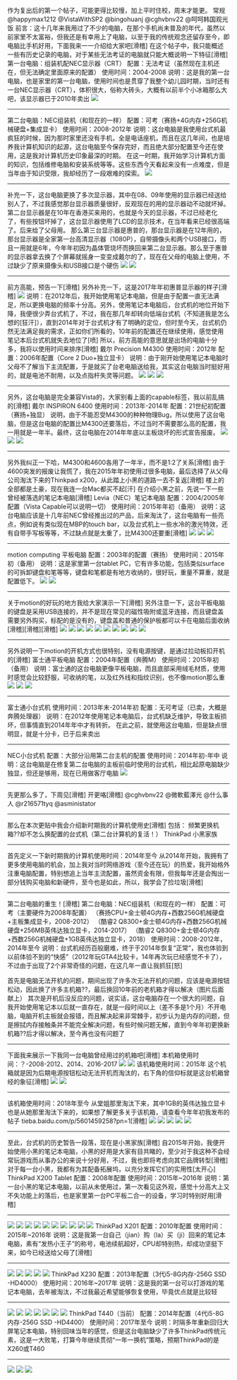 作为复出后的第一个帖子，可能更得比较慢，加上平时住校，周末才能更。
常规 @happymax1212 @VistaWithSP2 @bingohuanj @cghvbnv22 @呵呵韩国观光饭
前言：这十几年来我用过了不少的电脑，在那个手机尚未普及的年代，虽然以前家里不太富裕，但我还是有幸用上了电脑，以至于我的传统观念还留存至今，即电脑比手机好用，下面我来一一介绍给大家吧[滑稽]
在这个帖子中，我只能概述一些有历史记录的电脑，对于某些无法考证的电脑就只能大概说明一下特征[滑稽]
第一台电脑：组装机配NEC显示器（CRT）
配置：无法考证（虽然现在主机还在，但无法确定里面原来的配置）
使用时间：2004-2008
说明：这是我的第一台电脑，也是家里的第一台电脑，使用时间也是贯穿了我整个幼儿园时期，当时还有一台NEC显示器（CRT），体积很大，俗称大砖头，大概有以前半个小冰箱那么大吧，该显示器已于2010年卖出
![](https://wvbarchive.s3-ap-northeast-1.amazonaws.com/5685887462/dea568b20f2442a71bbebc15dd43ad4bd31302c7.jpg)
***
第二台电脑：NEC组装机（和现在的一样）
配置：可考（赛扬+4G内存+256G机械硬盘+集成显卡）
使用时间：2008-2012年
说明：这台电脑是我使用台式机最疯狂的时候，因为那时家里还没有手机，全是电话座机，而且在这几年间，也是培养我计算机知识的起源，这台电脑至今保存完好，而且绝大部分配置至今还在使用，这是我对计算机历史印象最深的时期。
在这一时期，我开始学习计算机方面的知识，包括维修电脑和安装系统等等。这些东西今天看起来没有一点难度，但是当年由于知识受限，我却经历了一段艰难的探索。
![](https://wvbarchive.s3-ap-northeast-1.amazonaws.com/5685887462/01c0f00b304e251f1b78a648ab86c9177d3e53ec.jpg)
***
补充一下，这台电脑更换了多次显示器，其中在08、09年使用的显示器已经送给别人了，不过我感觉那台显示器质量很好，反观现在的用的显示器动不动就坏掉。
第二台显示器是在10年在香港买来用的，也就是今天的显示器，不过已经老化了，有些按钮坏掉了，这台显示器使用了LCD的显示技术，在当年看来已经很高端了。后来给了父母用。
那么第三台显示器是惠普的，那台显示器是在12年用的，那台显示器是全家第一台高清显示器（1080P），自带摄像头和两个USB接口，而且一用就是6年，今年年初因为晶体管烧坏而换回来第二台显示器。那么至于惠普的显示器拿去换了个屏幕就摇身一变变成戴尔的了，现在在父母的电脑上使用，不过缺少了原来摄像头和USB接口是个硬伤
![](https://wvbarchive.s3-ap-northeast-1.amazonaws.com/5685887462/d8d6150f0cf3d7ca6d4173c6fe1fbe096963a9c4.jpg)
![](https://wvbarchive.s3-ap-northeast-1.amazonaws.com/5685887462/bb06d5109313b07ef10a1cb800d7912395dd8cc4.jpg)
***
前方高能，预告一下[滑稽]
另外补充一下，这是2017年年初惠普显示器的样子[滑稽]
![](https://wvbarchive.s3-ap-northeast-1.amazonaws.com/5685887462/bb19cc65034f78f03d01d54375310a55b2191c69.jpg)
说明：在2012年后，我开始使用笔记本电脑，但是由于配置一直无法满足，所以更换电脑的频率十分高。另外，使用笔记本电脑后，台式机的地位开始下降，我便很少弄台式机了，不过，我在那几年却转向低端台式机（不知道我是怎么想的[狂汗]），直到2014年对于台式机才有了明确的定位，但时至今天，台式机仍然无法满足我的需求，正如你们所看的，10年前的配置还在继续使用，感觉使用笔记本后台式机就失去地位了[喷]
所以，前方高能的意思就是出场的电脑十分多，我将以使用时间来排序[滑稽]
戴尔 Precision M4300
使用时间：2012年
配置：2006年配置（Core 2 Duo+独立显卡）
说明：由于刚开始使用笔记本电脑时父母不了解当下主流配置，于是就买了台老电脑送给我，其实这台电脑当时挺好用的，就是电池不耐用，以及点指杆失灵等问题。
![](https://wvbarchive.s3-ap-northeast-1.amazonaws.com/5685887462/750e81cc7b899e51bb7670a44ea7d933ca950dff.jpg)
![](https://wvbarchive.s3-ap-northeast-1.amazonaws.com/5685887462/8de5158a4710b9125f4cbc4ecffdfc03904522e2.jpg)
![](https://wvbarchive.s3-ap-northeast-1.amazonaws.com/5685887462/f243b7a30cf431ad8a2909894736acaf2cdd98f8.jpg)
***
另外，这台电脑是完全兼容Vista的，大家别看上面的capable标签，我以前乱搞的[滑稽]
戴尔 INSPIRON 6400
使用时间：2013年-2014年
配置：21世纪初配置（赛扬+独显）
说明，由于不能忍受M4300的种种物理Bug，所以使用了这台电脑，但是这台电脑的配置比M4300还要落后，不过当时不需要那么高的配置，我一用就是一年半。最终，这台电脑在2014年年底以主板烧坏的形式宣告报废。
![](https://wvbarchive.s3-ap-northeast-1.amazonaws.com/5685887462/f0a59f188618367a03b6c86d22738bd4b21ce5bd.jpg)
![](https://wvbarchive.s3-ap-northeast-1.amazonaws.com/5685887462/4903f7539822720e07f0554a77cb0a46f31fabbd.jpg)
![](https://wvbarchive.s3-ap-northeast-1.amazonaws.com/5685887462/65ebf2cbd1c8a7864ea1febe6b09c93d72cf50e8.jpg)
***
另外我纠正一下哈，M4300和4600各用了一年半，而不是1:2了关系[滑稽]
由于4600突发的报废让我慌了，我在2015年年初使用过很多电脑，最后选择了从父母公司淘汰下来的Thinkpad x200，从此踏上小黑的道路一去不复返[滑稽]
楼上的全部都是土豪，现在我连一台Mac都买不起[汗]
在介绍小黑之前，先说一下一些曾经被落选的笔记本电脑[滑稽]
Levia（NEC）笔记本电脑
配置：2004/2005年配置（Vista Capable可以说明一切）
使用时间：2015年年初（备用）
说明：这台电脑应该是十几年前NEC曾经推出过的产品，后来淘汰了，这台电脑有一些亮点，例如说有类似现在MBP的touch bar，以及台式机上一些水冷的激光特效，还有自带手写板等等，不过缺点就是太重了，比M4300还要重[滑稽]
![](https://wvbarchive.s3-ap-northeast-1.amazonaws.com/5685887462/4fd025a6d933c895620a28cbdd1373f08302007b.jpg)
![](https://wvbarchive.s3-ap-northeast-1.amazonaws.com/5685887462/e9f52b096e061d95e332878877f40ad163d9ca04.jpg)
![](https://wvbarchive.s3-ap-northeast-1.amazonaws.com/5685887462/a9a4522bc65c103879737e72be119313b17e8962.jpg)
***
motion computing 平板电脑
配置：2003年的配置（赛扬）
使用时间：2015年初（备用）
说明：这是家里第一台tablet PC，它有许多功能，包括类似surface的可拆卸键盘和笔等等，键盘和笔都是有地方收纳的，很好玩，重量不算重，就是配置低下。
![](https://wvbarchive.s3-ap-northeast-1.amazonaws.com/5685887462/8eeffa17fdfaaf51ab51320f805494eef21f7ac1.jpg)
![](https://wvbarchive.s3-ap-northeast-1.amazonaws.com/5685887462/3c2dea1101e9390165ba3e8e77ec54e737d1963f.jpg)
***
关于motion的好玩的地方我给大家演示一下[滑稽]
另外注意一下，这台平板电脑的键盘是采用USB连接的，并不是现在常见的磁性吸附或蓝牙连接，而且键盘盖需要另外购买，标配的是没有的，键盘盖和普通的保护板都可以卡在电脑后面收纳[滑稽][滑稽][滑稽]
![](https://wvbarchive.s3-ap-northeast-1.amazonaws.com/5685887462/f86dce004c086e06f9ec83fb0e087bf40bd1cb34.jpg)
![](https://wvbarchive.s3-ap-northeast-1.amazonaws.com/5685887462/c7f5c68a87d6277f45488e8824381f30e824fc1a.jpg)
![](https://wvbarchive.s3-ap-northeast-1.amazonaws.com/5685887462/6050212209f790529a4afb8e00f3d7ca7acbd51a.jpg)
![](https://wvbarchive.s3-ap-northeast-1.amazonaws.com/5685887462/1e2beab0cb1349546c5954d45a4e9258d0094a34.jpg)
![](https://wvbarchive.s3-ap-northeast-1.amazonaws.com/5685887462/8808a4cfc3fdfc03033f5f08d83f8794a5c22634.jpg)
![](https://wvbarchive.s3-ap-northeast-1.amazonaws.com/5685887462/3fca0008c93d70cfbfaf16bdf4dcd100bba12b1a.jpg)
![](https://wvbarchive.s3-ap-northeast-1.amazonaws.com/5685887462/4fd025a6d933c8957e2b24cbdd1373f08302001a.jpg)
![](https://wvbarchive.s3-ap-northeast-1.amazonaws.com/5685887462/c7b08cf91a4c510fcb825eaa6c59252dd52aa535.jpg)
![](https://wvbarchive.s3-ap-northeast-1.amazonaws.com/5685887462/4cc7e045ebf81a4c40665079db2a6059242da61b.jpg)
![](https://wvbarchive.s3-ap-northeast-1.amazonaws.com/5685887462/09a06e22dd54564efa235889bfde9c82d0584f35.jpg)
***
另外说明一下motion的开机方式也很特别，没有电源按键，是通过拉动板扣开机的[滑稽]
富士通平板电脑
配置：2004年配置（奔腾M）
使用时间：2015年初（备用）
说明：富士通的这台电脑更像平板电脑，而且底部采用绒毛材质，使用时感觉会比较舒服，可收纳的笔，以及红外线和指纹识别，也不像motion那么重
![](https://wvbarchive.s3-ap-northeast-1.amazonaws.com/5685887462/3b006dd062d9f2d3be8d9a5fa5ec8a136127ccdc.jpg)
![](https://wvbarchive.s3-ap-northeast-1.amazonaws.com/5685887462/20ad422cd42a2834223988bb57b5c9ea17cebfdc.jpg)
![](https://wvbarchive.s3-ap-northeast-1.amazonaws.com/5685887462/ca76de004a90f603bb3522f73512b31bb251edeb.jpg)
***
富士通小台式机
使用时间：2013年末-2014年初
配置：无可考证（已卖，大概是奔腾处理器）
说明：在2012年使用笔记本电脑后，台式机缺乏维护，导致主板损坏，但事情直到2014年年中才有转折。
在此之前，就使用这台电脑，但是缺点很明显，就是十分卡，已于后来卖出
***
NEC小台式机
配置：大部分沿用第二台主机的配置
使用时间：2014年初-年中
说明：这台电脑是在修复第二台电脑的主板前临时使用的台式机，相比起原电脑缺少独显，但还是够用，现在已用做客厅电脑
![](https://wvbarchive.s3-ap-northeast-1.amazonaws.com/5685887462/83099b029245d6885aa10914a8c27d1ed01b24d0.jpg)
***
先更那么多了，下周见[滑稽]
开更咯[滑稽]
@cghvbnv22 @微軟藍澤光 @什么事人 @r216571tyq @asministator
***
那么在本次更贴中我会介绍新时期我的计算机使用史[滑稽]
包括：
频繁更换机箱??却不怎么换配置的台式机（第二台计算机的复活！）
ThinkPad 小黑家族
***
首先定义一下新时期我的计算机使用时间：2014年至今
从2014年开始，我拥有了更多使用电脑的机会，加上我对当时网络游戏（至今还在玩）的热爱，我开始格外注重电脑配置，特别想追上当年主流配置，虽然资金有限，但我每年还是会掏出一部分钱购买电脑和新硬件，至今也是如此，所以，我学会了捡垃圾[滑稽]
***
第二台电脑的重生！[滑稽]
第二台电脑：NEC组装机（和现在的一样）
配置：可考（主要硬件为2008年配置）
（赛扬CPU+金士顿4G内存+西数256G机械硬盘+主板集成显卡，2008-2012）
（酷睿2 Q8300+金士顿4G内存+西数256G机械硬盘+256MB英伟达独立显卡，2014-2017）
（酷睿2 Q8300+金士顿4G内存+西数256G机械硬盘+1GB英伟达独立显卡，2018）
使用时间：2008-2012年，2014年至今
说明：台式机经历百般磨难，终于于2014年恢复“正常”，我也体验到以前体验不到的“快感”（2012年玩GTA4比较卡，14年再次玩已经感觉不卡了），不过由于出现了2个非常奇怪的问题，在这几年一直让我抓狂[怒]

首先是电脑无法开机的问题，期间出现了许多次无法开机的问题，应该是电源按钮松动，因此换了许多主机箱??，最后换回10年前的老机箱才得以解决（图片后面献上）
其次是开机后没反应的问题，说实话，这台电脑存在一个很大的问题，自我开始使用笔记本以后就一直存在，就是一段时间以上（差不多是1个月）不开电脑，电脑开机主板就会报错，而且解决起来非常棘手，初步认为是内存的问题，但是擦拭内存接触条并不能完全解决问题，有些时候问题无解，直到今年年初更换新机箱??后才得以解决，至今再也没有问题了
***
下面我来展示一下我同一台电脑曾经用过的机箱吧[滑稽]
本机箱使用时间：？-2008-2012、2014、2016-2017
![](https://wvbarchive.s3-ap-northeast-1.amazonaws.com/5685887462/94f352fbe6cd7b8951b26c3f032442a7db330ea1.jpg)
![](https://wvbarchive.s3-ap-northeast-1.amazonaws.com/5685887462/b227302d11dfa9ec9ef700ab6ed0f703938fc1a2.jpg)
该机箱使用时间：2015年
这个机箱就是因为后期电源按钮松动无法开机而淘汰的，右下角的信仰标就是这台机箱曾经的象征[滑稽]
![](https://wvbarchive.s3-ap-northeast-1.amazonaws.com/5685887462/3379ce763912b31b426d9d958a18367adbb4e17b.jpg)
![](https://wvbarchive.s3-ap-northeast-1.amazonaws.com/5685887462/a9a4522bc65c1038197e9e7ebe119313b17e897b.jpg)
***
该机箱使用时间：2018年至今
从堂姐那里淘汰下来，其中1GB的英伟达独立显卡也是从她那里淘汰下来的，如果想了解更多关于该机箱，请查看今年年初我发布的帖子 tieba.baidu.com/p/5601459258?pn=1[滑稽]
![](https://wvbarchive.s3-ap-northeast-1.amazonaws.com/5685887462/7b33f83cf8dcd1001058aa9d7e8b4710bb122fbf.jpg)
![](https://wvbarchive.s3-ap-northeast-1.amazonaws.com/5685887462/39c56d54b319ebc455182b258e26cffc1f17161b.jpg)
![](https://wvbarchive.s3-ap-northeast-1.amazonaws.com/5685887462/ab0c7d4d510fd9f9e2d007d5292dd42a2a34a4b8.jpg)
![](https://wvbarchive.s3-ap-northeast-1.amazonaws.com/5685887462/7a075d86e950352a80a777b45f43fbf2b0118bb9.jpg)
![](https://wvbarchive.s3-ap-northeast-1.amazonaws.com/5685887462/03e20a234f4a20a467d86e7b9c529822700ed0b9.jpg)
***
至此，台式机的历史暂告一段落，现在是小黑家族[滑稽]
自2015年开始，我便开始使用小黑的笔记本电脑，小黑的好用是大家有目共睹的，至少对于我这种不会经常玩游戏而从事办公的来说十分好用，不过，我也即将考虑向其它品牌转型[滑稽]
对于每一台小黑，我都有为其配备拓展坞，以充分发挥它们的实用性[太开心]
ThinkPad X200 Tablet
配置：2008年配置
使用时间：2015年~2016年
说明：第一台小黑的笔记本电脑，以前从未使用过，第一次看见这外观，感觉十分高大上又不失功能上的落后，也是家里第一台PC平板二合一的设备，学习时特别好用[滑稽]
***
![](https://wvbarchive.s3-ap-northeast-1.amazonaws.com/5685887462/bcf7f544d688d43f2a55d44e711ed21b0cf43b87.jpg)
![](https://wvbarchive.s3-ap-northeast-1.amazonaws.com/5685887462/47fc4f391f30e9244170d98d40086e061f95f7a8.jpg)
![](https://wvbarchive.s3-ap-northeast-1.amazonaws.com/5685887462/79f5463eb80e7bec090d465d232eb93899506ba8.jpg)
![](https://wvbarchive.s3-ap-northeast-1.amazonaws.com/5685887462/592cdb3fb13533fa0f49d692a4d3fd1f43345b80.jpg)
![](https://wvbarchive.s3-ap-northeast-1.amazonaws.com/5685887462/3304e5035aafa40f84398b61a764034f7af01980.jpg)
![](https://wvbarchive.s3-ap-northeast-1.amazonaws.com/5685887462/66633eef3d6d55fba110339a61224f4a22a4dda9.jpg)
![](https://wvbarchive.s3-ap-northeast-1.amazonaws.com/5685887462/f2e5f412b07eca8020fb7c5b9d2397dda3448381.jpg)
![](https://wvbarchive.s3-ap-northeast-1.amazonaws.com/5685887462/01c0f00b304e251f0021a144ab86c9177d3e53a9.jpg)
![](https://wvbarchive.s3-ap-northeast-1.amazonaws.com/5685887462/edbfb61273f08202976cd48347fbfbeda9641b81.jpg)
![](https://wvbarchive.s3-ap-northeast-1.amazonaws.com/5685887462/65d9b32b2834349b31d72b39c5ea15ce34d3beaa.jpg)
ThinkPad X201
配置：2010年配置
使用时间：2015年~2016年
说明：这是我第一台自己（jian）购（la）买（ji）回来的笔记本电脑，素有“发热小王子”的称号，电池续航超好，CPU却特别热，却成功坚挺下来，如今已经送给父母了[滑稽]
***
![](https://wvbarchive.s3-ap-northeast-1.amazonaws.com/5685887462/97de0758252dd42a054647170f3b5bb5c8eab830.jpg)
![](https://wvbarchive.s3-ap-northeast-1.amazonaws.com/5685887462/fccad63433fa828b2d6cdb5ff11f4134960a5a30.jpg)
![](https://wvbarchive.s3-ap-northeast-1.amazonaws.com/5685887462/6050212209f790528069018200f3d7ca7acbd509.jpg)
![](https://wvbarchive.s3-ap-northeast-1.amazonaws.com/5685887462/411d5e00213fb80e229f276b3ad12f2eb8389431.jpg)
![](https://wvbarchive.s3-ap-northeast-1.amazonaws.com/5685887462/f9e6affdc3cec3fd5a70e1c9da88d43f86942731.jpg)
ThinkPad X230
配置：2013年配置（3代i5-8G内存-256G SSD -HD4000）
使用时间：2016年~2017年
说明：这是我的第一台可以打游戏的笔记本电脑，去年被淘汰，不过我最近希望能够恢复使用，毕竟优点就是比较轻
***
![](https://wvbarchive.s3-ap-northeast-1.amazonaws.com/5685887462/768ebdb54aed2e73630ec5908b01a18b85d6fa99.jpg)
![](https://wvbarchive.s3-ap-northeast-1.amazonaws.com/5685887462/1976d5b6d0a20cf47876bd637a094b36aeaf9999.jpg)
![](https://wvbarchive.s3-ap-northeast-1.amazonaws.com/5685887462/3379ce763912b31b51d58e958a18367ad8b4e1c3.jpg)
![](https://wvbarchive.s3-ap-northeast-1.amazonaws.com/5685887462/86a877395343fbf28994e59fbc7eca8067388fc3.jpg)
![](https://wvbarchive.s3-ap-northeast-1.amazonaws.com/5685887462/25cc6bd6912397dde298dbb85582b2b7d2a2879a.jpg)
![](https://wvbarchive.s3-ap-northeast-1.amazonaws.com/5685887462/cde466e83901213fed880d6058e736d12d2e95cc.jpg)
![](https://wvbarchive.s3-ap-northeast-1.amazonaws.com/5685887462/0a1949728bd4b31c6dddd7078bd6277f9c2ff89b.jpg)
ThinkPad T440（当前）
配置：2014年配置（4代i5-8G内存-256G SSD -HD4400）
使用时间：2017年至今
说明：时隔多年重新回归大屏笔记本电脑，特别回味当年的感觉，但是这台电脑缺少了许多ThinkPad传统元素，这是一大败笔，打算今年继续贯彻“一年一换机”策略，预期ThinkPad的是X260或T460
***
![](https://wvbarchive.s3-ap-northeast-1.amazonaws.com/5685887462/11fbbef8d72a60590130aea62434349b023bba5b.jpg)
![](https://wvbarchive.s3-ap-northeast-1.amazonaws.com/5685887462/035de527cffc1e175c77c08d4690f603718de9bc.jpg)
![](https://wvbarchive.s3-ap-northeast-1.amazonaws.com/5685887462/035de527cffc1e175f9fc38d4690f603728de964.jpg)
